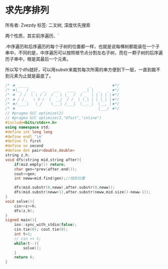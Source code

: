 # 求先序排列

所有者: Zvezdy
标签: 二叉树, 深度优先搜索

两个性质，其实前序遍历、`

.中序遍历和后序遍历的每个子树的位置都一样，也就是说每棵树都能装在一个子串中，不同的是，中序遍历可以按照根节点分割左右子树，而在一颗子树的后序遍历子串中，根是其最后一个元素。

所以写个dfs就好，可以用substr来裁剪每次所需的串方便到下一层，一直到裁不到元素为止就是最底了。

```cpp
/* ★ _____                           _         ★*/
/* ★|__  / __   __   ___   ____   __| |  _   _ ★*/
/* ★  / /  \ \ / /  / _ \ |_  /  / _  | | | | |★*/
/* ★ / /_   \ V /  |  __/  / /  | (_| | | |_| |★*/
/* ★/____|   \_/    \___| /___|  \__._|  \__, |★*/
/* ★                                     |___/ ★*/
// #pragma GCC optimize(2)
// #pragma GCC optimize(3,"Ofast","inline")
#include<bits/stdc++.h>
using namespace std;
#define int long long
#define endl '\n'
#define fi first
#define se second
#define dot pair<double,double>
string z,h;
void dfs(string mid,string after){
    if(mid.empty()) return;
    char gen=*prev(after.end());
    cout<<gen;
    int neww=mid.find(gen);//找到位置

    dfs(mid.substr(0,neww),after.substr(0,neww));
    dfs(mid.substr(neww+1),after.substr(neww,mid.size()-neww-1));
}
void solve(){
    cin>>z>>h;
    dfs(z,h);
}
signed main(){
    ios::sync_with_stdio(false);
    cin.tie(0); cout.tie(0);
    int t=1;
    // cin >> t;
    while(t--){
        solve();
    }
    return 0;
}

```